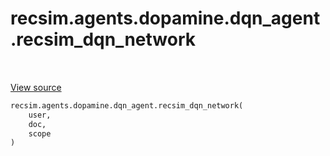 <div itemscope itemtype="http://developers.google.com/ReferenceObject">
<meta itemprop="name" content="recsim.agents.dopamine.dqn_agent.recsim_dqn_network" />
<meta itemprop="path" content="Stable" />
</div>

# recsim.agents.dopamine.dqn_agent.recsim_dqn_network

<table class="tfo-notebook-buttons tfo-api" align="left">
</table>

<a target="_blank" href="https://github.com/google-research/recsim/agents/dopamine/dqn_agent.py">View
source</a>

```python
recsim.agents.dopamine.dqn_agent.recsim_dqn_network(
    user,
    doc,
    scope
)
```

<!-- Placeholder for "Used in" -->
